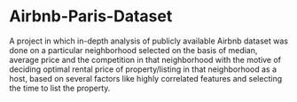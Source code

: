 # Airbnb-Paris-Dataset

A project in which in-depth analysis of publicly available Airbnb dataset was done on a particular neighborhood selected on the basis of median, average price and the competition in that neighborhood with the motive of deciding optimal rental price of property/listing in that neighborhood as a host, based on several factors like highly correlated features and selecting the time to list the property.
